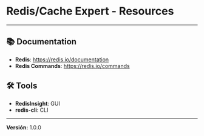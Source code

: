 # Redis/Cache Expert - Resources

---

## 📚 Documentation
- **Redis**: https://redis.io/documentation
- **Redis Commands**: https://redis.io/commands

## 🛠️ Tools
- **RedisInsight**: GUI
- **redis-cli**: CLI

---

**Versión:** 1.0.0
